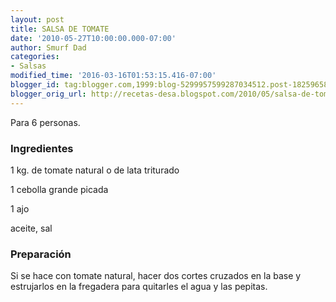 ```yaml
---
layout: post
title: SALSA DE TOMATE
date: '2010-05-27T10:00:00.000-07:00'
author: Smurf Dad
categories:
- Salsas
modified_time: '2016-03-16T01:53:15.416-07:00'
blogger_id: tag:blogger.com,1999:blog-5299957599287034512.post-1825965838593284868
blogger_orig_url: http://recetas-desa.blogspot.com/2010/05/salsa-de-tomate.html
---
```


Para 6 personas.

<h3>Ingredientes</h3>


1 kg. de tomate natural o de lata triturado

1 cebolla grande picada

1 ajo

aceite, sal

<h3>Preparaci&oacute;n</h3>


Si se hace con tomate natural, hacer dos cortes cruzados en la base y estrujarlos en la fregadera para quitarles el agua y las pepitas.

